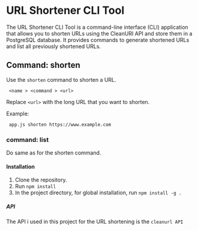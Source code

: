# URL Shortener CLI Tool

The URL Shortener CLI Tool is a command-line interface (CLI) application that allows you to shorten URLs using the CleanURI API and store them in a PostgreSQL database. It provides commands to generate shortened URLs and list all previously shortened URLs.


## Command: shorten

Use the `shorten` command to shorten a URL.

```shell
 <name > <command > <url>
```

Replace `<url>` with the long URL that you want to shorten.

Example:

```shell
 app.js shorten https://www.example.com
 ```
 ### command: list

 Do same as for the shorten command.

 #### Installation

1. Clone the repository.
2. Run `npm install `
3. In the project directory, for global installation, run `npm install -g .`

 ##### API

The API i used in this project for the URL shortening is the `cleanurl API`

